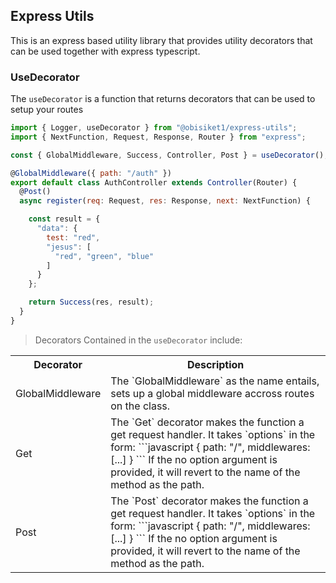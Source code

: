 ## Express Utils

This is an express based utility library that provides utility decorators that can be used together with express typescript.

### UseDecorator
The `useDecorator` is a function that returns decorators that can be used to setup your routes

```javascript
import { Logger, useDecorator } from "@obisiket1/express-utils";
import { NextFunction, Request, Response, Router } from "express";

const { GlobalMiddleware, Success, Controller, Post } = useDecorator();

@GlobalMiddleware({ path: "/auth" })
export default class AuthController extends Controller(Router) {
  @Post()
  async register(req: Request, res: Response, next: NextFunction) {

    const result = {
      "data": {
        test: "red",
        "jesus": [
          "red", "green", "blue"
        ]
      }
    };

    return Success(res, result);
  }
}

```
> Decorators Contained in the `useDecorator` include:
<table>
  <th> Decorator </th>
  <th> Description </th>
  <tr>
    <td> GlobalMiddleware </td>
    <td> 
      The `GlobalMiddleware` as the name entails, sets up a global middleware accross routes on the class.
    </td>
  </tr>
  <tr>
    <td> Get </td>
    <td> 
      The  `Get` decorator makes the function a get request handler. It takes `options` in the form: 
      ```javascript
      {
        path: "/",
        middlewares: [...]
      }
      ```
      If the no option argument is provided, it will revert to the name of the method as the path.
    </td>
  </tr>
  <tr>
    <td> Post </td>
    <td> 
      The  `Post` decorator makes the function a get request handler. It takes `options` in the form: 
      ```javascript
      {
        path: "/",
        middlewares: [...]
      }
      ```
      If the no option argument is provided, it will revert to the name of the method as the path.
    </td>
  </tr>
</table>